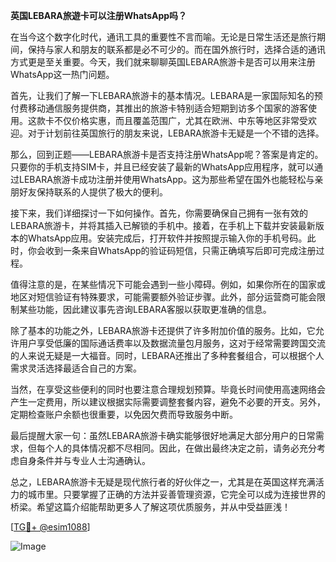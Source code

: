 **英国LEBARA旅遊卡可以注册WhatsApp吗？**

在当今这个数字化时代，通讯工具的重要性不言而喻。无论是日常生活还是旅行期间，保持与家人和朋友的联系都是必不可少的。而在国外旅行时，选择合适的通讯方式更是至关重要。今天，我们就来聊聊英国LEBARA旅游卡是否可以用来注册WhatsApp这一热门问题。

首先，让我们了解一下LEBARA旅游卡的基本情况。LEBARA是一家国际知名的预付费移动通信服务提供商，其推出的旅游卡特别适合短期到访多个国家的游客使用。这款卡不仅价格实惠，而且覆盖范围广，尤其在欧洲、中东等地区非常受欢迎。对于计划前往英国旅行的朋友来说，LEBARA旅游卡无疑是一个不错的选择。

那么，回到正题——LEBARA旅游卡是否支持注册WhatsApp呢？答案是肯定的。只要你的手机支持SIM卡，并且已经安装了最新的WhatsApp应用程序，就可以通过LEBARA旅游卡成功注册并使用WhatsApp。这为那些希望在国外也能轻松与亲朋好友保持联系的人提供了极大的便利。

接下来，我们详细探讨一下如何操作。首先，你需要确保自己拥有一张有效的LEBARA旅游卡，并将其插入已解锁的手机中。接着，在手机上下载并安装最新版本的WhatsApp应用。安装完成后，打开软件并按照提示输入你的手机号码。此时，你会收到一条来自WhatsApp的验证码短信，只需正确填写后即可完成注册过程。

值得注意的是，在某些情况下可能会遇到一些小障碍。例如，如果你所在的国家或地区对短信验证有特殊要求，可能需要额外验证步骤。此外，部分运营商可能会限制某些功能，因此建议事先咨询LEBARA客服以获取更准确的信息。

除了基本的功能之外，LEBARA旅游卡还提供了许多附加价值的服务。比如，它允许用户享受低廉的国际通话费率以及数据流量包月服务，这对于经常需要跨国交流的人来说无疑是一大福音。同时，LEBARA还推出了多种套餐组合，可以根据个人需求灵活选择最适合自己的方案。

当然，在享受这些便利的同时也要注意合理规划预算。毕竟长时间使用高速网络会产生一定费用，所以建议根据实际需要调整套餐内容，避免不必要的开支。另外，定期检查账户余额也很重要，以免因欠费而导致服务中断。

最后提醒大家一句：虽然LEBARA旅游卡确实能够很好地满足大部分用户的日常需求，但每个人的具体情况都不尽相同。因此，在做出最终决定之前，请务必充分考虑自身条件并与专业人士沟通确认。

总之，LEBARA旅游卡无疑是现代旅行者的好伙伴之一，尤其是在英国这样充满活力的城市里。只要掌握了正确的方法并妥善管理资源，它完全可以成为连接世界的桥梁。希望这篇介绍能帮助更多人了解这项优质服务，并从中受益匪浅！

[[TG💪+ @esim1088](https://t.me/s/esim1088)]

![Image](https://i.postimg.cc/4NQfJmqS/Snipaste-2025-05-13-00-14-12.png)